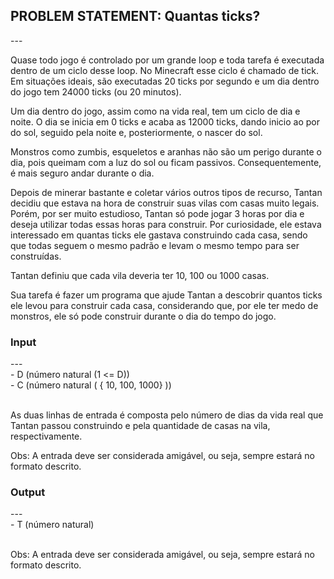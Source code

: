 <h2>PROBLEM STATEMENT: Quantas ticks?</h2>
---
<p>Quase todo jogo é controlado por um grande loop e toda tarefa é executada dentro de um ciclo desse loop. No Minecraft esse ciclo é chamado de tick. Em situações ideais, são executadas 20 ticks por segundo e um dia dentro do jogo tem 24000 ticks (ou 20 minutos).</p>
<p>Um dia dentro do jogo, assim como na vida real, tem um ciclo de dia e noite. O dia se inicia em 0 ticks e acaba as 12000 ticks, dando inicio ao por do sol, seguido pela noite e, posteriormente, o nascer do sol.</p>
<p>Monstros como zumbis, esqueletos e aranhas não são um perigo durante o dia, pois queimam com a luz do sol ou ficam passivos. Consequentemente, é mais seguro andar durante o dia.</p>
<p>Depois de minerar bastante e coletar vários outros tipos de recurso, Tantan decidiu que estava na hora de construir suas vilas com casas muito legais. Porém, por ser muito estudioso, Tantan só pode jogar 3 horas por dia e deseja utilizar todas essas horas para construir. Por curiosidade, ele estava interessado em quantas ticks ele gastava construindo cada casa, sendo que todas seguem o mesmo padrão e levam o mesmo tempo para ser construídas.</p>
<p>Tantan definiu que cada vila deveria ter 10, 100 ou 1000 casas.</p>
<p>Sua tarefa é fazer um programa que ajude Tantan a descobrir quantos ticks ele levou para construir cada casa, considerando que, por ele ter medo de monstros, ele só pode construir durante o dia do tempo do jogo.</p>
<h3>Input</h3>
---
<br/>
- D (número natural (1 <= D))
<br/>
- C (número natural ( { 10, 100, 1000} ))
<br/><br/>
<p>As duas linhas de entrada é composta pelo número de dias da vida real que Tantan passou construindo e pela quantidade de casas na vila, respectivamente.</p>
<p>Obs: A entrada deve ser considerada amigável, ou seja, sempre estará no formato descrito.</p>
<h3>Output</h3>
---
<br/>
- T (número natural)
<br/><br/>
<p>Obs: A entrada deve ser considerada amigável, ou seja, sempre estará no formato descrito.</p>